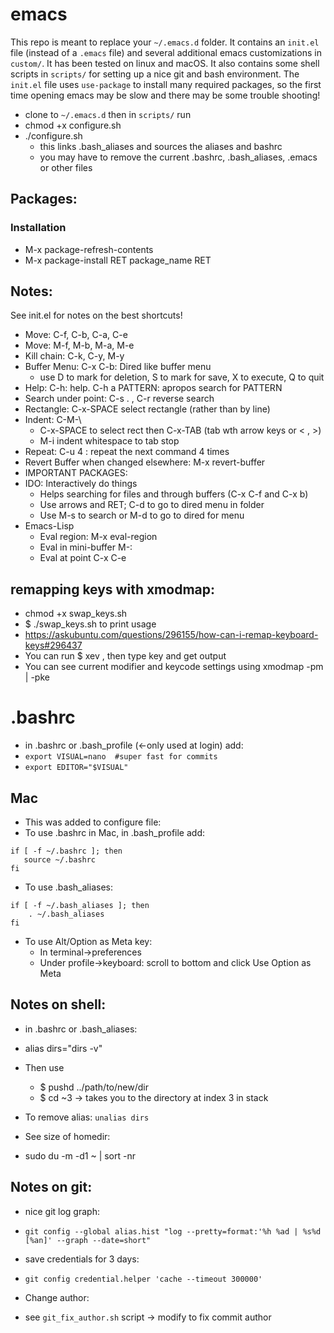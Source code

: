 # emacs
This repo is meant to replace your `~/.emacs.d` folder. It contains an `init.el` file (instead of a `.emacs` file) and several additional emacs customizations in `custom/`. It has been tested on linux and macOS. It also contains some shell scripts in `scripts/` for setting up a nice git and bash environment. The `init.el` file uses `use-package` to install many required packages, so the first time opening emacs may be slow and there may be some trouble shooting!

* clone to `~/.emacs.d` then in `scripts/` run
* chmod +x configure.sh
* ./configure.sh
  * this links .bash_aliases and sources the aliases and bashrc
  * you may have to remove the current .bashrc, .bash_aliases, .emacs or other files

## Packages:
### Installation
  * M-x package-refresh-contents
  * M-x package-install RET package_name RET
  
##  Notes:
See init.el for notes on the best shortcuts!
* Move:   C-f, C-b, C-a, C-e
* Move:   M-f, M-b, M-a, M-e
* Kill chain:   C-k, C-y, M-y	
* Buffer Menu: C-x C-b: Dired like buffer menu
  * use D to mark for deletion, S to mark for save, X to execute, Q to quit
* Help: C-h: help. C-h a PATTERN: apropos search for PATTERN
* Search under point: C-s . , C-r reverse search
* Rectangle: C-x-SPACE select rectangle (rather than by line)
* Indent: C-M-\
  * C-x-SPACE to select rect then C-x-TAB (tab wth arrow keys or  < , >)
  * M-i indent whitespace to tab stop
* Repeat: C-u 4 : repeat the next command 4 times
* Revert Buffer when changed elsewhere: M-x revert-buffer 
* IMPORTANT PACKAGES:
* IDO: Interactively do things
  * Helps searching for files and through buffers (C-x C-f and C-x b)
  * Use arrows and RET; C-d to go to dired menu in folder
  * Use M-s to search or M-d to go to dired for menu
* Emacs-Lisp
  * Eval region: M-x eval-region
  * Eval in mini-buffer M-:
  * Eval at point C-x C-e


## remapping keys with xmodmap:
* chmod +x swap_keys.sh
* $ ./swap_keys.sh to print usage
* https://askubuntu.com/questions/296155/how-can-i-remap-keyboard-keys#296437
* You can run $ xev , then type key and get output
* You can see current modifier and keycode settings using xmodmap -pm | -pke 

# .bashrc
* in .bashrc or .bash_profile (<-only used at login) add:
* `export VISUAL=nano  #super fast for commits`
* `export EDITOR="$VISUAL"`

## Mac
* This was added to configure file:
* To use .bashrc in Mac, in .bash_profile add:
```
if [ -f ~/.bashrc ]; then
   source ~/.bashrc
fi
```
* To use .bash_aliases:
```
if [ -f ~/.bash_aliases ]; then
    . ~/.bash_aliases
fi
```
* To use Alt/Option as Meta key: 
  * In terminal->preferences
  * Under profile->keyboard: scroll to bottom and click Use Option as Meta
  
## Notes on shell:
* in .bashrc or .bash_aliases:
* alias dirs="dirs -v"
* Then use
  * $ pushd ../path/to/new/dir
  * $ cd ~3 -> takes you to the directory at index 3 in stack
* To remove alias: `unalias dirs`


* See size of homedir:
* sudo du -m -d1 ~ | sort -nr

## Notes on git:
* nice git log graph:
* `git config --global alias.hist "log --pretty=format:'%h %ad | %s%d [%an]' --graph --date=short"`

* save credentials for 3 days:
* `git config credential.helper 'cache --timeout 300000'`

* Change author:
* see `git_fix_author.sh` script -> modify to fix commit author
